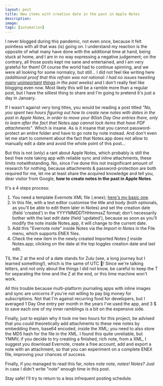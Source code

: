```yaml
---
layout: post
title: New items with creation date in the past in Apple Notes
description:
image:
tags: [automation]
---
```

I never blogged during this pandemic, not even once, because it felt pointless with all that was (is) going on.
I understand my reaction is the opposite of what many have done with the additional time at hand, being stuck at home, and I am in no way expressing a negative judgement; on the contrary, all those posts kept me sane and entertained, and I am very grateful for them!
Of course the world had to continue spinning, and we were all looking for some normalcy, but still... I did not feel like writing here _(additional proof that this refrain was not rational: I had no issues tweeting [many](https://twitter.com/cdf1982/status/1261059469368332289?s=20) [unimportant](https://twitter.com/cdf1982/status/1260601086320300033?s=20) [things](https://twitter.com/cdf1982/status/1259121000513449984?s=20) in the past weeks)_ and I don't really feel like blogging even now.
Most likely this will be a ramble more than a regular post, but I have the silliest thing to share and I'm going to pretend it's just a day in January.

If I wasn't against very long titles, you would be reading a post titled _"No, you spent two hours figuring out how to create new notes with dates in the past in Apple Notes, in order to move your 80ish Day One entries there, only to learn after the fact that Notes.app cannot lock items that have PDF attachments"_. Which is insane. As is it insane that you cannot password-protect an entire folder and have to go note by note instead. And don't even let me start to comment about the fact that Notes.app does not allow to manually edit a date and avoid the whole point of this post...

But this is not (only) a rant about Apple Notes, which probably is still the best free note taking app with reliable sync and inline attachments, these limits notwithstanding. 
No, since I've done this not insignificant amount of research for nothing, because attachments & password-protection are both required for me, let me at least share the acquired knowledge and tell you, dear visitor from Google, **how to create notes in the past in Apple Notes**.

It's a 4 steps process:
1. You need a template Evernote XML file (.enex); [here's my basic one](https://cdf1982.com/downloads/CustomDateInAppleNotesEvernoteTemplate.enex).
2. In this file, with a text editor customise the title and body (both optionals, as you'll be able to edit them later in Notes) and set the creation date (field 'created') in the YYYYMMDDTHHmmssZ format; don't necessarily bother with the last edit date (field 'updated'), because as soon as you'll modify the note inside Notes.app, it will change to the current date.
3. Add this "Evernote note" inside Notes via the _Import in Notes_ in the File menu, which supports ENEX files.
4. Check the new item in the newly created Imported Notes ƒ inside Notes.app; clicking on the date at the top toggles creation date and last edit.

TIL the Z at the end of a date stands for Zulu (see, a long journey but I learned something!), which is the same of UTC 🤯! Since we're talking letters, and not only about the things I did not know, be careful to keep the T for separating the time and the Z at the end, or this time machine won't work.

All this trouble because multi-platform journaling apps with inline images and sync are unicorns if you're not willing to pay big money for subscriptions. Not that I'm against recurring food for developers, but I averaged 1 Day One entry per month in the years I've used the app, and 3 $ to save each one of my inner ramblings is a bit on the expensive side.

Finally, just to explain why it took me two hours for this project, be advised that you could theoretically add attachments to these new notes by embedding them, base64 encoded, inside the XML; you need to also store the MD5 hash for the file in the XML. I found this quite unreliable, but YMMV; if you decide to try creating a finished, rich note, from a XML, I suggest you download Evernote, create a free account, add and export a note with an attachment, so that you can experiment on a complete ENEX file, improving your chances of success.

Finally, if you managed to read this far, _notes note note, notes! Notes?_ Just in case I didn't write "note" enough time in this post.

Stay safe! I'll try to return to a less infrequent posting schedule.